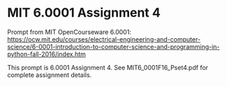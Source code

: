 # MIT 6.0001 Assignment 4

Prompt from MIT OpenCourseware 6.0001: https://ocw.mit.edu/courses/electrical-engineering-and-computer-science/6-0001-introduction-to-computer-science-and-programming-in-python-fall-2016/index.htm

This prompt is 6.0001 Assignment 4. See MIT6_0001F16_Pset4.pdf for complete assignment details.